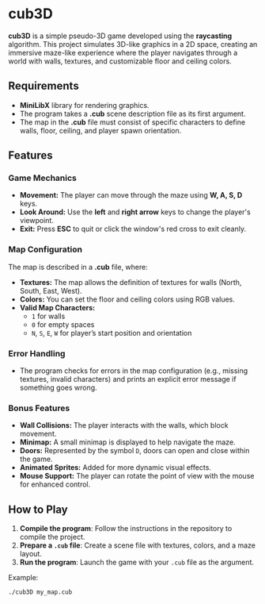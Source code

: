 # cub3D

**cub3D** is a simple pseudo-3D game developed using the **raycasting** algorithm. This project simulates 3D-like graphics in a 2D space, creating an immersive maze-like experience where the player navigates through a world with walls, textures, and customizable floor and ceiling colors.

## Requirements

- **MiniLibX** library for rendering graphics.
- The program takes a **.cub** scene description file as its first argument.
- The map in the **.cub** file must consist of specific characters to define walls, floor, ceiling, and player spawn orientation.

## Features

### **Game Mechanics**
- **Movement:** The player can move through the maze using **W, A, S, D** keys.
- **Look Around:** Use the **left** and **right arrow** keys to change the player's viewpoint.
- **Exit:** Press **ESC** to quit or click the window's red cross to exit cleanly.

### **Map Configuration**
The map is described in a **.cub** file, where:
- **Textures:** The map allows the definition of textures for walls (North, South, East, West).
- **Colors:** You can set the floor and ceiling colors using RGB values.
- **Valid Map Characters:**  
  - `1` for walls
  - `0` for empty spaces
  - `N`, `S`, `E`, `W` for player’s start position and orientation

### **Error Handling**
- The program checks for errors in the map configuration (e.g., missing textures, invalid characters) and prints an explicit error message if something goes wrong.

### **Bonus Features**
- **Wall Collisions:** The player interacts with the walls, which block movement.
- **Minimap:** A small minimap is displayed to help navigate the maze.
- **Doors:** Represented by the symbol `D`, doors can open and close within the game.
- **Animated Sprites:** Added for more dynamic visual effects.
- **Mouse Support:** The player can rotate the point of view with the mouse for enhanced control.

## How to Play

1. **Compile the program**: Follow the instructions in the repository to compile the project.
2. **Prepare a `.cub` file**: Create a scene file with textures, colors, and a maze layout.
3. **Run the program**: Launch the game with your `.cub` file as the argument.

Example:  
```bash
./cub3D my_map.cub
